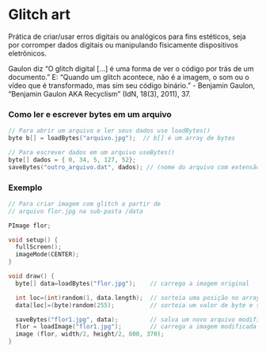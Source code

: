 # Glitch art

Prática de criar/usar erros digitais ou analógicos para fins estéticos, seja por corromper dados digitais ou manipulando fisicamente dispositivos eletrônicos.

Gaulon diz “O glitch digital [...] é uma forma de ver o código por trás de um documento.” E: “Quando um glitch acontece, não é a imagem, o som ou o vídeo que é transformado, mas sim seu código binário.” - Benjamin Gaulon, “Benjamin Gaulon AKA Recyclism” (IdN, 18(3), 2011), 37.


### Como ler e escrever bytes em um arquivo

```pde
// Para abrir um arquivo e ler seus dados use loadBytes() 
byte b[] = loadBytes("arquivo.jpg");  // b[] é um array de bytes

// Para escrever dados em um arquivo useBytes()
byte[] dados = { 0, 34, 5, 127, 52};
saveBytes("outro_arquivo.dat", dados); // (nome do arquivo com extensão, array de dados)                                 
```

### Exemplo

```pde
// Para criar imagem com glitch a partir de 
// arquivo flor.jpg na sub-pasta /data 

PImage flor;

void setup() {
  fullScreen();
  imageMode(CENTER);
}

void draw() {
  byte[] data=loadBytes("flor.jpg");    // carrega a imagem original

  int loc=(int)random(1, data.length);  // sorteia uma posição no array
  data[loc]=(byte)random(255);          // sorteia um valor de byte e substitui

  saveBytes("flor1.jpg", data);         // salva um novo arquivo modificado
  flor = loadImage("flor1.jpg");        // carrega a imagem modificada
  image (flor, width/2, height/2, 600, 370);
}
```
